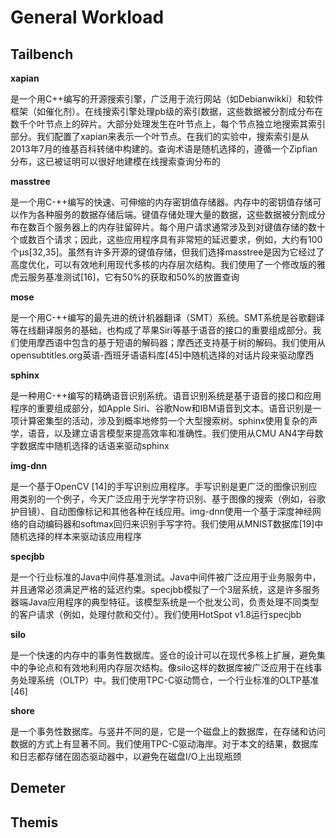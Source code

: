 # General Workload

## Tailbench

**xapian**

是一个用C++编写的开源搜索引擎，广泛用于流行网站（如Debianwikki）和软件框架（如催化剂）。在线搜索引擎处理pb级的索引数据，这些数据被分割成分布在数千个叶节点上的碎片。大部分处理发生在叶节点上，每个节点独立地搜索其索引部分。我们配置了xapian来表示一个叶节点。在我们的实验中，搜索索引是从2013年7月的维基百科转储中构建的。查询术语是随机选择的，遵循一个Zipfian分布，这已被证明可以很好地建模在线搜索查询分布的

**masstree**

是一个用C-++编写的快速、可伸缩的内存密钥值存储器。内存中的密钥值存储可以作为各种服务的数据存储后端。键值存储处理大量的数据，这些数据被分割成分布在数百个服务器上的内存驻留碎片。每个用户请求通常涉及到对键值存储的数十个或数百个请求；因此，这些应用程序具有非常短的延迟要求，例如，大约有100个µs[32,35]。虽然有许多开源的键值存储，但我们选择masstree是因为它经过了高度优化，可以有效地利用现代多核的内存层次结构。我们使用了一个修改版的雅虎云服务基准测试[16]，它有50%的获取和50%的放置查询

**mose**

是一个用C-++编写的最先进的统计机器翻译（SMT）系统。SMT系统是谷歌翻译等在线翻译服务的基础，也构成了苹果Siri等基于语音的接口的重要组成部分。我们使用摩西语中包含的基于短语的解码器；摩西还支持基于树的解码。我们使用从opensubtitles.org英语-西班牙语语料库[45]中随机选择的对话片段来驱动摩西

**sphinx**

是一种用C-++编写的精确语音识别系统。语音识别系统是基于语音的接口和应用程序的重要组成部分，如Apple Siri、谷歌Now和IBM语音到文本。语音识别是一项计算密集型的活动，涉及到概率地修剪一个大型搜索树。sphinx使用复杂的声学，语音，以及建立语言模型来提高效率和准确性。我们使用从CMU AN4字母数字数据库中随机选择的话语来驱动sphinx

**img-dnn**

是一个基于OpenCV [14]的手写识别应用程序。手写识别是更广泛的图像识别应用类别的一个例子，今天广泛应用于光学字符识别、基于图像的搜索（例如，谷歌护目镜）、自动图像标记和其他各种在线应用。img-dnn使用一个基于深度神经网络的自动编码器和softmax回归来识别手写字符。我们使用从MNIST数据库[19]中随机选择的样本来驱动该应用程序

**specjbb**

是一个行业标准的Java中间件基准测试。Java中间件被广泛应用于业务服务中，并且通常必须满足严格的延迟约束。specjbb模拟了一个3层系统，这是许多服务器端Java应用程序的典型特征。该模型系统是一个批发公司，负责处理不同类型的客户请求（例如，处理付款和交付）。我们使用HotSpot v1.8运行specjbb

**silo**

是一个快速的内存中的事务性数据库。竖仓的设计可以在现代多核上扩展，避免集中的争论点和有效地利用内存层次结构。像silo这样的数据库被广泛应用于在线事务处理系统（OLTP）中。我们使用TPC-C驱动筒仓，一个行业标准的OLTP基准[46]

**shore**

是一个事务性数据库。与竖井不同的是，它是一个磁盘上的数据库，在存储和访问数据的方式上有显著不同。我们使用TPC-C驱动海岸。对于本文的结果，数据库和日志都存储在固态驱动器中，以避免在磁盘I/O上出现瓶颈

## Demeter

## Themis

[1]: []
[2]: [demeter](https://dl.acm.org/doi/pdf/10.1145/3542929.3563476)
[3]: [themis](https://dl.acm.org/doi/pdf/10.1145/3545008.3545064)